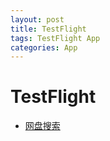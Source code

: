 ```yaml
---
layout: post
title: TestFlight
tags: TestFlight App
categories: App
---
```


# TestFlight

+ [网盘搜索](https://testflight.apple.com/join/k02d3pgQ)
